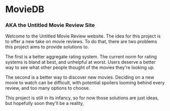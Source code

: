 # MovieDB

### AKA the Untitled Movie Review Site
Welcome to the Untitled Movie Review website. The idea for this
project is to offer a new take on movie reviews. To do that, there
are two problems this project aims to provide solutions to.

The first is a better aggregate rating system. The current norm
for rating systems is bland at best, and unhelpful at worst. Users
deserve a better way to see what other people thought of the
movies they're looking up.

The second is a better way to discover new movies. Deciding on a
new movie to watch can be difficult, with potential spoilers
looming behind every review, and too many options to choose.

This project is still in its infancy, so for now those solutions
are just ideas, but hopefully soon they'll be a reality,

